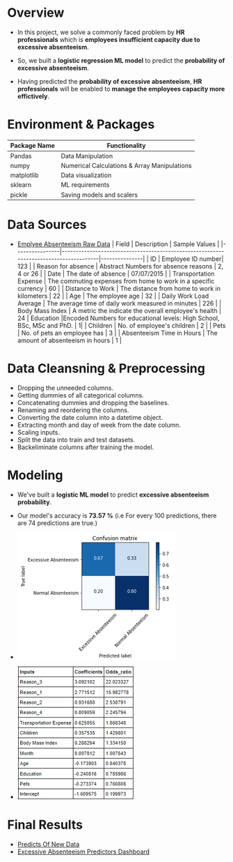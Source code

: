 # **Overview**

- In this project, we solve a commonly faced problem by **HR professionals** which is **employees insufficient capacity due to excessive absenteeism**.

- So, we built a **logistic regression ML model** to predict the **probability of excessive absenteeism**.

- Having predicted the **probability of excessive absenteeism**, **HR professionals** will be enabled to **manage the employees capacity more effictively**.



# **Environment** & **Packages**

| Package Name | Functionality                 |
|--------------|-------------------------------|
| Pandas       | Data Manipulation             |
| numpy        | Numerical Calculations & Array Manipulations   |
| matplotlib         | Data visualization           |
| sklearn | ML requirements                 |
| pickle     | Saving models and scalers                 |




# **Data Sources**

- [Emplyee Absenteeism Raw Data](https://github.com/Ayman947/HR-LogisticRegression-PredictingAbsenteeism/blob/main/Data-Files/1_absenteeism_data.csv)
| Field    |     Description                                                               | Sample Values |
|----------------|---------------------------------------------------------------------------------------|---------------|
| ID    | Employee ID number|  123             |
| Reason for absence      | Abstract Numbers for absence reasons | 2, 4 or 26              |
| Date          | The date of absence | 07/07/2015	              |
| Transportation Expense | The commuting expenses from home to work in a specific currency                                          | 60               |
| Distance to Work       | The distance from home to work in kilometers                |  22              |
| Age            | The employee age                                                                       |    32           |
| Daily Work Load Average      | The average time of daily work measured in minutes                                                                |        226       |
| Body Mass Index         | A metric the indicate the overall employee's health                                                               |     24 |
Education |Encoded Numbers for educational levels: High School, BSc, MSc and PhD. | 1|
| Children | No. of employee's children | 2 |
| Pets | No. of pets an employee has | 3 |
| Absenteeism Time in Hours | The amount of absenteeism in hours | 1 |



# **Data Cleansning & Preprocessing**

- Dropping the unneeded columns.
- Getting dummies of all categorical columns.
- Concatenating dummies and dropping the baselines.
- Renaming and reordering the columns.
- Converting the date column into a datetime object.
- Extracting month and day of week from the date column.
- Scaling inputs.
- Split the data into train and test datasets.
- Backeliminate columns after training the model.


# **Modeling**

- We've built a **logistic ML model** to predict **excessive absenteeism probability**.

- Our model's accuracy is **73.57 %** (i.e For every 100 predictions, there are 74 predictions are true.)

- ![Confusion Matrix](https://github.com/Ayman947/HR-LogisticRegression-PredictingAbsenteeism/blob/main/Data-Files/Confusion-matrix.PNG)
- ![Inputs Odds Ratio](https://github.com/Ayman947/HR-LogisticRegression-PredictingAbsenteeism/blob/main/Data-Files/Input-odds.PNG)



# **Final Results**

- [Predicts Of New Data](https://github.com/Ayman947/HR-LogisticRegression-PredictingAbsenteeism/blob/main/Data-Files/Predictions.csv)
- [Excessive Absenteeism Predictors Dashboard](https://public.tableau.com/app/profile/ayman.el.taweel/viz/AbsenteeismDashboard_16279048897150/ExcessiveAbsenteeismDashboard)


